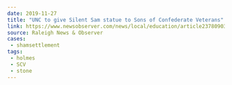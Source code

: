 ```yaml
---
date: 2019-11-27
title: "UNC to give Silent Sam statue to Sons of Confederate Veterans"
link: https://www.newsobserver.com/news/local/education/article237809039.html
source: Raleigh News & Observer
cases:
 - shamsettlement
tags:
 - holmes
 - SCV
 - stone
---
```

